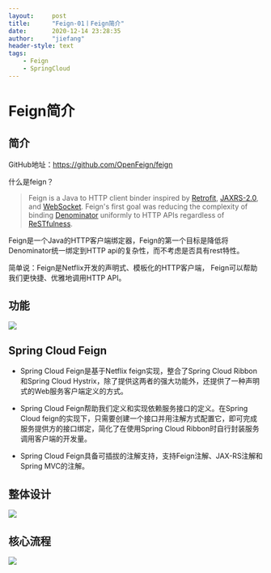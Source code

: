 ```yaml
---
layout:     post
title:      "Feign-01丨Feign简介"
date:       2020-12-14 23:28:35
author:     "jiefang"
header-style: text
tags:
    - Feign
    - SpringCloud
---
```

# Feign简介

## 简介

GitHub地址：https://github.com/OpenFeign/feign

什么是feign？

> Feign is a Java to HTTP client binder inspired by [Retrofit](https://github.com/square/retrofit), [JAXRS-2.0](https://jax-rs-spec.java.net/nonav/2.0/apidocs/index.html), and [WebSocket](http://www.oracle.com/technetwork/articles/java/jsr356-1937161.html). Feign's first goal was reducing the complexity of binding [Denominator](https://github.com/Netflix/Denominator) uniformly to HTTP APIs regardless of [ReSTfulness](http://www.slideshare.net/adrianfcole/99problems).

Feign是一个Java的HTTP客户端绑定器，Feign的第一个目标是降低将Denominator统一绑定到HTTP api的复杂性，而不考虑是否具有rest特性。

简单说：Feign是Netflix开发的声明式、模板化的HTTP客户端， Feign可以帮助我们更快捷、优雅地调用HTTP API。

## 功能

![](https://s3.ax1x.com/2020/12/15/rKiyVK.png)

## Spring Cloud Feign

- Spring Cloud Feign是基于Netflix feign实现，整合了Spring Cloud Ribbon和Spring Cloud Hystrix，除了提供这两者的强大功能外，还提供了一种声明式的Web服务客户端定义的方式。

- Spring Cloud Feign帮助我们定义和实现依赖服务接口的定义。在Spring Cloud feign的实现下，只需要创建一个接口并用注解方式配置它，即可完成服务提供方的接口绑定，简化了在使用Spring Cloud Ribbon时自行封装服务调用客户端的开发量。

- Spring Cloud Feign具备可插拔的注解支持，支持Feign注解、JAX-RS注解和Spring MVC的注解。

## 整体设计

![](https://s3.ax1x.com/2020/12/14/rueI8U.png)

## 核心流程

![](https://s3.ax1x.com/2020/12/14/ruez8O.png)